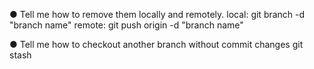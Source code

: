 ● Tell me how to remove them locally and remotely.
local:
git branch -d "branch name"
remote:
git push origin -d "branch name" 

● Tell me how to checkout another branch without commit 
changes 
git stash
